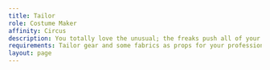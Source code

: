 ```yaml
---
title: Tailor
role: Costume Maker
affinity: Circus
description: You totally love the unusual; the freaks push all of your buttons and being around them gets you very excited. These desires have become all-encompassing to the extent that you don’t really think about the morality of your desires. Dressing someone is like giving him another life, a new skin. They are your creature. You want to protect them, to keep them close to you. The freaks are the way to gratification and perhaps, who knows, something more? They love you.
requirements: Tailor gear and some fabrics as props for your profession
layout: page
---
```

